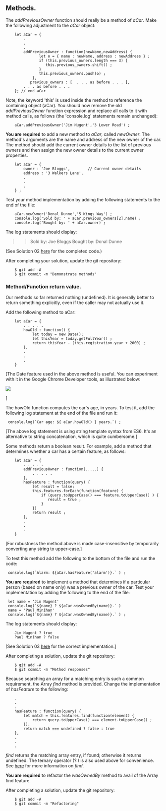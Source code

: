 ## Methods.

The *addPreviousOwner* function should really be a method of *aCar*. Make the following adjustment to the *aCar* object:

		let aCar = {
			.
			.
			.
			addPreviousOwner : function(newName,newAddress) {
			       let o = { name : newName, address : newAddress } ;
			       if (this.previous_owners.length === 3) {
			       	  this.previous_owners.shift() ;
			       }
			       this.previous_owners.push(o) ;
			    },
		       previous_owners : [  . . . as before . . . ],
			. . . as before . . .
		}; // end aCar 

Note, the keyword 'this' is used inside the method to reference the containing object (aCar). You should now remove the old *addPreviousOwner* function expression and replace all calls to it with method calls, as follows (the 'console.log' statements remain unchanged):

        aCar.addPreviousOwner('Jim Nugent','3 Lower Road') ;

__You are required__ to add a new method to *aCar*, called *newOwner*. The method's arguments are the name and address of the new owner of the car. The method should add the current owner details to the list of previous owners and then assign the new owner details  to the current owner properties. 
 
        let aCar = {
	        owner : 'Joe Bloggs',        // Current owner details
	        address : '3 Walkers Lane',
	        .
	        .
	        .
	    } ;

Test your method implementation by adding the following statements to the end of the file:  

		aCar.newOwner('Donal Dunne','5 Kings Way') ;
		console.log('Sold by: ' + aCar.previous_owners[2].name) ;
		console.log('Bought by: ' + aCar.owner) ;

The log statements should display:

>>Sold by: Joe Bloggs
>>Bought by: Donal Dunne

(See Solution 02 [here][solution] for the completed code.)

After completing your solution, update the git repository:
 
        $ git add -A
        $ git commit -m "Demonstrate methods"

### Method/Function return value.

Our methods so far returned nothing (undefined). It is generally better to return something explicitly, even if the caller may not actually use it.

Add the following method to  aCar:

		let aCar = {
			. . . . . 
			howOld : function() {
			    let today = new Date();
				let thisYear = today.getFullYear() ;
		        return thisYear - (this.registration.year + 2000) ;
			},
			.
			.
			.
		}


[The Date feature used in the above method is useful. You can experiment with it in the Google Chrome Developer tools, as illustrated below:

![][date]

]

The howOld function computes the car's age, in years. To test it, add the following log statement at the end of the file and run it:

     console.log(`Car age: ${ aCar.howOld() } years.`) ;

[The above log statement is using string template syntax from ES6. It's an alternative to string concatenation, which is quite cumbersome.]

Some methods return a boolean result. For example, add a method that determines whether a car has a certain feature, as follows:


		let aCar = {
		    . . . . .
			addPreviousOwner : function(.....) { 
		        . . . . .
		    },
			hasFeature : function(query) {
				let result = false;
			    this.features.forEach(function(feature) {
			   	    if (query.toUpperCase() === feature.toUpperCase() ) {
					   result = true ;
				    }
				})
			    return result ;
			},
			.
			.
			. 
		}

[For robustness the method above is made case-insensitive by temporarily converting any string to upper-case.]

To test this method add the following to the bottom of the file and run the code:

     console.log(`Alarm: ${aCar.hasFeature('alarm')}.` ) ;

__You are required__ to implement a method that determines if a particular person (based on name only) was a previous owner of the car. Test your implementation by adding the following to the end of the file:

     let name = 'Jim Nugent'
     console.log(`${name} ? ${aCar.wasOwnedBy(name)}.` ) 
     name = 'Paul Minihan' 
     console.log(`${name} ? ${aCar.wasOwnedBy(name)}.` ) ;

The log statements should display:

		Jim Nugent ? true
		Paul Minihan ? false

[See Solution 03 [here][solution] for the correct implementation.]

After completing a solution, update the git repository:
 
        $ git add -A
        $ git commit -m "Method responses"

Because searching an array for a matching entry is such a common requirement, the Array *find* method is provided. Change the implementation of *hasFeature* to the following:

        .
        .
        .
		hasFeature : function(query) {
			let match = this.features.find(function(element) {
				return query.toUpperCase() === element.toUpperCase() ;
			});
			return match === undefined ? false : true 
		},
		.
		.
		.

*find* returns the matching array entry, if found; otherwise it returns undefined. The ternary operator (?:) is also used above for convenience. See [here][find] for more information on *find*. 

__You are required__ to refactor the *wasOwnedBy* method to avail of the Array find feature.

After completing a solution, update the git repository:
 
        $ git add -A
        $ git commit -m "Refactoring"

[solution]: https://tutors-design.netlify.com/lab/wad2-2019-wit.netlify.com/topic01-js/book-2/Solutions
[date]: ./img/date.png
[find]: https://developer.mozilla.org/en/docs/Web/JavaScript/Reference/Global_Objects/Array/find

